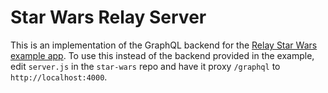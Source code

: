 # Star Wars Relay Server

This is an implementation of the GraphQL backend for the 
[Relay Star Wars example app](https://github.com/relayjs/relay-examples/tree/master/star-wars). 
To use this instead of the backend provided in the example, edit `server.js` in the `star-wars`
repo and have it proxy `/graphql` to `http://localhost:4000`.

